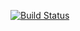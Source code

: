 [![Build Status](https://travis-ci.org/Philipotieno/Fast-Food-V1.svg?branch=ft-delete-order)](https://travis-ci.org/Philipotieno/Fast-Food-V1)